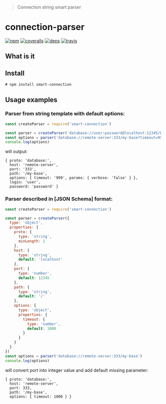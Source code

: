> Connection string smart parser
>
# connection-parser
[![npm][badge-npm]][npm]
[![coveralls][badge-coveralls]][coveralls]
[![deps][badge-deps]][deps]
[![travis][badge-travis]][travis]

## What is it

## Install
```
# npm install smart-connection
```

## Usage examples

### Parser from string template with default options:
```js
const createParser = require('smart-connection')

const parser = createParser('database://user:password@localhost:12345/basename?timeout=1000&params={verbose:true}')
const options = parser('database://remote-server:333/my-base?timeout=999&params={verbose:false}')
console.log(options)
```
will output:
```
{ proto: 'database:',
  host: 'remote-server',
  port: '333',
  path: '/my-base',
  options: { timeout: '999', params: { verbose: 'false' } },
  login: 'user',
  password: 'password' }

```

### Parser described in [JSON Schema] format:
```js
const createParser = require('smart-connection')

const parser = createParser({
  type: 'object',
  properties: {
    proto: {
      type: 'string',
      minLength: 1
    },
    host: {
      type: 'string',
      default: 'localhost'
    },
    port: {
      type: 'number',
      default: 12345
    },
    path: {
      type: 'string',
      default: '/'
    },
    options: {
      type: 'object',
      properties: {
        timeout: {
          type: 'number',
          default: 1000
        }
      }
    }
  }
})
const options = parser('database://remote-server:333/my-base')
console.log(options)
```
will convert port into integer value and add default missing parameter:
```
{ proto: 'database:',
  host: 'remote-server',
  port: 333,
  path: '/my-base',
  options: { timeout: 1000 } }
```


[JSON schems]: http://json-schema.org
[travis]: https://travis-ci.org/afoninsky/connection-parser
[badge-travis]: https://travis-ci.org/afoninsky/connection-parser.svg?branch=master
[coveralls]: https://coveralls.io/github/afoninsky/connection-parser?branch=master
[badge-coveralls]: https://coveralls.io/repos/github/afoninsky/connection-parser/badge.svg?branch=master
[deps]: https://david-dm.org/afoninsky/connection-parser
[badge-deps]: https://david-dm.org/afoninsky/connection-parser.svg
[npm]: https://www.npmjs.com/package/connection-parser
[badge-npm]: https://badge.fury.io/js/connection-parser.svg
